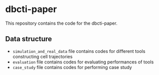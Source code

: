 
<!-- README.md is generated from README.Rmd. Please edit that file -->

# dbcti-paper

<!-- badges: start -->

<!-- badges: end -->

This repository contains the code for the dbcti-paper.

## Data structure

  - `simulation_and_real_data` file contains codes for different tools
    constructing cell trajectories
  - `evaluation` file contains codes for evaluating performances of
    tools
  - `case_study` file contains codes for performing case study
